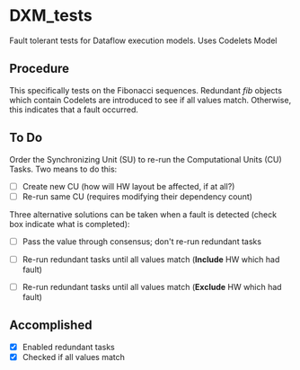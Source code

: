 # DXM_tests
Fault tolerant tests for Dataflow execution models. Uses Codelets Model

## Procedure
This specifically tests on the Fibonacci sequences. Redundant *fib* objects
which contain Codelets are introduced to see if all values match.
Otherwise, this indicates that a fault occurred.<br/>

## To Do
Order the Synchronizing Unit (SU) to re-run the Computational Units (CU) Tasks. Two means to do this:<br/>
- [ ] Create new CU (how will HW layout be affected, if at all?)<br/>
- [ ] Re-run same CU (requires modifying their dependency count)

Three alternative solutions can be taken when a fault is detected (check box indicate what is completed):<br/>
- [ ] Pass the value through consensus; don't re-run redundant tasks<br/>
- [ ] Re-run redundant tasks until all values match (**Include** HW which had fault)<br/>
- [ ] Re-run redundant tasks until all values match (**Exclude** HW which had fault)<br/>



## Accomplished
- [X] Enabled redundant tasks<br/>
- [X] Checked if all values match 
